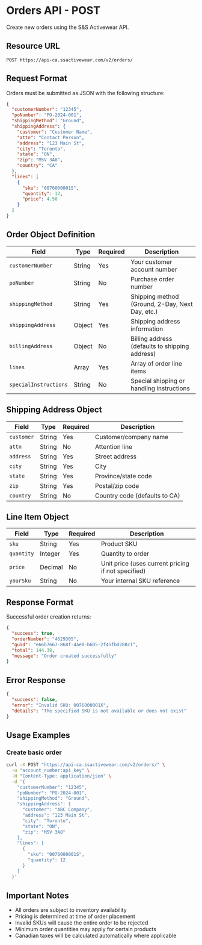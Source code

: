 # Orders API - POST

Create new orders using the S&S Activewear API.

## Resource URL

```
POST https://api-ca.ssactivewear.com/v2/orders/
```

## Request Format

Orders must be submitted as JSON with the following structure:

```json
{
  "customerNumber": "12345",
  "poNumber": "PO-2024-001",
  "shippingMethod": "Ground",
  "shippingAddress": {
    "customer": "Customer Name",
    "attn": "Contact Person",
    "address": "123 Main St",
    "city": "Toronto",
    "state": "ON",
    "zip": "M5V 3A8",
    "country": "CA"
  },
  "lines": [
    {
      "sku": "0076000001S",
      "quantity": 12,
      "price": 4.50
    }
  ]
}
```

## Order Object Definition

| Field | Type | Required | Description |
|-------|------|----------|-------------|
| `customerNumber` | String | Yes | Your customer account number |
| `poNumber` | String | No | Purchase order number |
| `shippingMethod` | String | Yes | Shipping method (Ground, 2-Day, Next Day, etc.) |
| `shippingAddress` | Object | Yes | Shipping address information |
| `billingAddress` | Object | No | Billing address (defaults to shipping address) |
| `lines` | Array | Yes | Array of order line items |
| `specialInstructions` | String | No | Special shipping or handling instructions |

## Shipping Address Object

| Field | Type | Required | Description |
|-------|------|----------|-------------|
| `customer` | String | Yes | Customer/company name |
| `attn` | String | No | Attention line |
| `address` | String | Yes | Street address |
| `city` | String | Yes | City |
| `state` | String | Yes | Province/state code |
| `zip` | String | Yes | Postal/zip code |
| `country` | String | No | Country code (defaults to CA) |

## Line Item Object

| Field | Type | Required | Description |
|-------|------|----------|-------------|
| `sku` | String | Yes | Product SKU |
| `quantity` | Integer | Yes | Quantity to order |
| `price` | Decimal | No | Unit price (uses current pricing if not specified) |
| `yourSku` | String | No | Your internal SKU reference |

## Response Format

Successful order creation returns:

```json
{
  "success": true,
  "orderNumber": "4629305",
  "guid": "e66b7667-868f-4ae0-b605-2f45fbd288c1",
  "total": 144.38,
  "message": "Order created successfully"
}
```

## Error Response

```json
{
  "success": false,
  "error": "Invalid SKU: 0076000001X",
  "details": "The specified SKU is not available or does not exist"
}
```

## Usage Examples

### Create basic order
```bash
curl -X POST "https://api-ca.ssactivewear.com/v2/orders/" \
  -u "account_number:api_key" \
  -H "Content-Type: application/json" \
  -d '{
    "customerNumber": "12345",
    "poNumber": "PO-2024-001",
    "shippingMethod": "Ground",
    "shippingAddress": {
      "customer": "ABC Company",
      "address": "123 Main St",
      "city": "Toronto",
      "state": "ON",
      "zip": "M5V 3A8"
    },
    "lines": [
      {
        "sku": "0076000001S",
        "quantity": 12
      }
    ]
  }'
```

## Important Notes

- All orders are subject to inventory availability
- Pricing is determined at time of order placement
- Invalid SKUs will cause the entire order to be rejected
- Minimum order quantities may apply for certain products
- Canadian taxes will be calculated automatically where applicable
